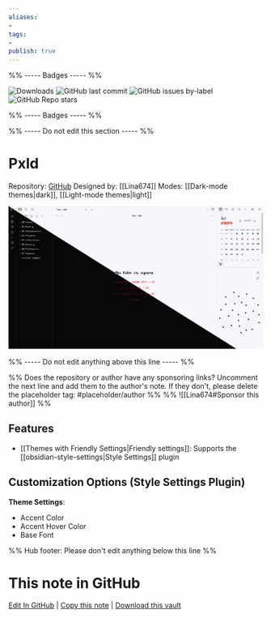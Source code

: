 ```yaml
---
aliases:
- 
tags: 
- 
publish: true
---
```


%% ----- Badges ----- %%

![Downloads](https://img.shields.io/badge/downloads-1326-573E7A?style=for-the-badge&logo=)
![GitHub last commit](https://img.shields.io/github/last-commit/Lina674/Pxld-Obsidian-Theme?color=573E7A&label=last%20update&logo=github&style=for-the-badge)
![GitHub issues by-label](https://img.shields.io/github/issues/Lina674/Pxld-Obsidian-Theme/help%20wanted?color=573E7A&logo=github&style=for-the-badge) 
![GitHub Repo stars](https://img.shields.io/github/stars/Lina674/Pxld-Obsidian-Theme?color=573E7A&logo=github&style=for-the-badge)

%% ----- Badges ----- %%

%% ----- Do not edit this section ----- %%

# Pxld

Repository: [GitHub](https://github.com/Lina674/Pxld-Obsidian-Theme)
Designed by: [[Lina674]]
Modes: [[Dark-mode themes|dark]], [[Light-mode themes|light]]



![screenshot](https://github.com/Lina674/Pxld-Obsidian-Theme/raw/HEAD/merged_diagonal_resized.png)

%% ----- Do not edit anything above this line ----- %% 

%% Does the repository or author have any sponsoring links? Uncomment the next line and add them to the author's note. If they don't, please delete the placeholder tag: #placeholder/author %%
%% ![[Lina674#Sponsor this author]] %%


## Features

- [[Themes with Friendly Settings|Friendly settings]]: Supports the [[obsidian-style-settings|Style Settings]] plugin

## Customization Options (Style Settings Plugin) 

**Theme Settings**: 
- Accent Color
- Accent Hover Color
- Base Font


%% Hub footer: Please don't edit anything below this line %%

# This note in GitHub

<span class="git-footer">[Edit In GitHub](https://github.dev/obsidian-community/obsidian-hub/blob/main/02%20-%20Community%20Expansions/02.05%20All%20Community%20Expansions/Themes/Pxld.md "git-hub-edit-note") | [Copy this note](https://raw.githubusercontent.com/obsidian-community/obsidian-hub/main/02%20-%20Community%20Expansions/02.05%20All%20Community%20Expansions/Themes/Pxld.md "git-hub-copy-note") | [Download this vault](https://github.com/obsidian-community/obsidian-hub/archive/refs/heads/main.zip "git-hub-download-vault") </span>
